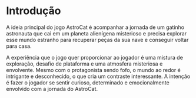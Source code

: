 # Introdução

A ideia principal do jogo AstroCat é acompanhar a jornada de um gatinho astronauta que cai em um planeta alienígena misterioso e precisa explorar esse mundo estranho para recuperar peças da sua nave e conseguir voltar para casa.

A experiência que o jogo quer proporcionar ao jogador é uma mistura de exploração, desafio de plataforma e uma atmosfera misteriosa e envolvente. Mesmo com o protagonista sendo fofo, o mundo ao redor é intrigante e desconhecido, o que cria um contraste interessante. A intenção é fazer o jogador se sentir curioso, determinado e emocionalmente envolvido com a jornada do AstroCat.
